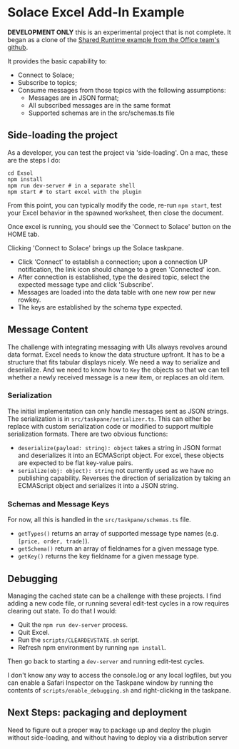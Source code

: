 # Solace Excel Add-In Example

**DEVELOPMENT ONLY** this is an experimental project that is not complete. It began as a clone of the [Shared Runtime example from the Office team's github](https://github.com/OfficeDev/PnP-OfficeAddins/tree/master/Samples/excel-shared-runtime-global-state).

It provides the basic capability to:

- Connect to Solace;
- Subscribe to topics;
- Consume messages from those topics with the following assumptions:
  - Messages are in JSON format;
  - All subscribed messages are in the same format
  - Supported schemas are in the src/schemas.ts file

## Side-loading the project

As a developer, you can test the project via 'side-loading'. On a mac, these are the steps I do:

``` shell
cd Exsol
npm install
npm run dev-server # in a separate shell
npm start # to start excel with the plugin
```

From this point, you can typically modify the code, re-run `npm start`, test your Excel behavior in the spawned worksheet, then close the document.

Once excel is running, you should see the 'Connect to Solace' button on the HOME tab.

Clicking 'Connect to Solace' brings up the Solace taskpane.

- Click 'Connect' to establish a connection; upon a connection UP notification, the link icon should change to a green 'Connected' icon.
- After connection is established, type the desired topic, select the expected message type and click 'Subscribe'.
- Messages are loaded into the data table with one new row per new rowkey.
- The keys are established by the schema type expected.

## Message Content

The challenge with integrating messaging with UIs always revolves around data format. Excel needs to know the data structure upfront. It has to be a structure that fits tabular displays nicely. We need a way to serialize and deserialize. And we need to know how to `Key` the objects so that we can tell whether a newly received message is a new item, or replaces an old item.

### Serialization

The initial implementation can only handle messages sent as JSON strings. The serialization is in `src/taskpane/serializer.ts`. This can either be replace with custom serialization code or modified to support multiple serialization formats. There are two obvious functions:

- `deserialize(payload: string): object` takes a string in JSON format and deserializes it into an ECMAScript object. For excel, these objects are expected to be flat key-value pairs.
- `serialize(obj: object): string` not currently used as we have no publishing capability. Reverses the direction of serialization by taking an ECMAScript object and serializes it into a JSON string. 

### Schemas and Message Keys

For now, all this is handled in the `src/taskpane/schemas.ts` file.

- `getTypes()` returns an array of supported message type names (e.g. `[price, order, trade]`).
- `getSchema()` return an array of fieldnames for a given message type.
- `getKey()` returns the key fieldname for a given message type.

## Debugging

Managing the cached state can be a challenge with these projects. I find adding a new code file, or running several edit-test cycles in a row requires clearing out state. To do that I would:
- Quit the `npm run dev-server` process.
- Quit Excel.
- Run the `scripts/CLEARDEVSTATE.sh` script.
- Refresh npm environment by running `npm install`.

Then go back to starting a `dev-server` and running edit-test cycles.

I don't know any way to access the console.log or any local logfiles, but you can enable a Safari Inspector on the Taskpane window by running the contents of `scripts/enable_debugging.sh` and right-clicking in the taskpane.

## Next Steps: packaging and deployment

Need to figure out a proper way to package up and deploy the plugin without side-loading, and without having to deploy via a distribution server
